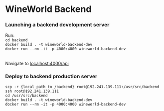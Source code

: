# WineWorld Backend
### Launching a backend development server
Run:<br />
`cd backend`<br />
`docker build . -t wineworld-backend-dev`<br />
`docker run --rm -it -p 4000:4000 wineworld-backend-dev`<br /><br />

Navigate to [localhost:4000/api](localhost:4000/api)<br />

### Deploy to backend production server
`scp -r {local path to /backend} root@192.241.139.111:/usr/src/backend`<br />
`ssh root@192.241.139.111`<br />
`cd /usr/src/backend`<br />
`docker build . -t wineworld-backend-dev`<br />
`docker run --rm -it -p 4000:4000 wineworld-backend-dev`<br /><br />